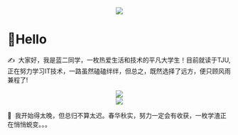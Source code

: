 <div align="center"><img src="https://cdn.jsdelivr.net/gh/sun0225SUN/sun0225SUN/profile-snake-contrib/github-contribution-grid-snake-dark.svg" /></div>

# 👋Hello
<p>✍️&nbsp;&nbsp;大家好，我是蓝二同学，一枚热爱生活和技术的平凡大学生！目前就读于TJU,正在努力学习IT技术，一路虽然磕磕绊绊，但总之，既然选择了远方，便只顾风雨兼程了!

<div align="center"><img src="https://cdn.jsdelivr.net/gh/sun0225SUN/sun0225SUN/assets/images/icon.png" /></div>

<div align="center"> <img src="https://metrics.lecoq.io/kelaner?template=classic&base=header%2C%20activity%2C%20community%2C%20repositories%2C%20metadata&base.indepth=false&base.hireable=false&base.skip=false&config.timezone=Asia%2FShanghai"> </div>

<p>🌱&nbsp;&nbsp;我开始得太晚，但总归不算太迟。春华秋实，努力一定会有收获，一枚学渣正在悄悄蜕变。。。</p>
